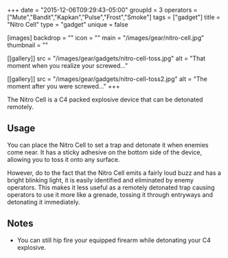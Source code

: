 +++
date = "2015-12-06T09:29:43-05:00"
groupId = 3
operators = ["Mute","Bandit","Kapkan","Pulse","Frost","Smoke"]
tags = ["gadget"]
title = "Nitro Cell"
type = "gadget"
unique = false

[images]
  backdrop = ""
  icon = ""
  main = "/images/gear/nitro-cell.jpg"
  thumbnail = ""

[[gallery]]
  src = "/images/gear/gadgets/nitro-cell-toss.jpg"
  alt = "That moment when you realize your screwed..."

[[gallery]]
  src = "/images/gear/gadgets/nitro-cell-toss2.jpg"
  alt = "The moment after you were screwed..."
+++

The Nitro Cell is a C4 packed explosive device that can be detonated remotely.

## Usage

You can place the Nitro Cell to set a trap and detonate it when enemies come near. It has a sticky adhesive on the bottom side of the device, allowing you to toss it onto any surface.

However, do to the fact that the Nitro Cell emits a fairly loud buzz and has a bright blinking light, it is easily identified and eliminated by enemy operators. This makes it less useful as a remotely detonated trap causing operators to use it more like a grenade, tossing it through entryways and detonating it immediately.

## Notes

- You can still hip fire your equipped firearm while detonating your C4 explosive.
